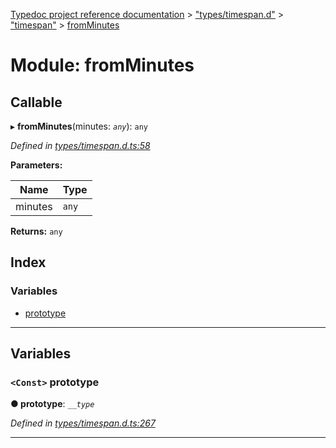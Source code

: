 [Typedoc project reference documentation](../README.md) > ["types/timespan.d"](../modules/_types_timespan_d_.md) > ["timespan"](../modules/_types_timespan_d_._timespan_.md) > [fromMinutes](../modules/_types_timespan_d_._timespan_.fromminutes.md)

# Module: fromMinutes

## Callable
▸ **fromMinutes**(minutes: *`any`*): `any`

*Defined in [types/timespan.d.ts:58](https://github.com/DocuWare/REST-Sample-TS/blob/0222c3e/src/types/timespan.d.ts#L58)*

**Parameters:**

| Name | Type |
| ------ | ------ |
| minutes | `any` |

**Returns:** `any`

## Index

### Variables

* [prototype](_types_timespan_d_._timespan_.fromminutes.md#prototype)

---

## Variables

<a id="prototype"></a>

### `<Const>` prototype

**● prototype**: *`__type`*

*Defined in [types/timespan.d.ts:267](https://github.com/DocuWare/REST-Sample-TS/blob/0222c3e/src/types/timespan.d.ts#L267)*

___

